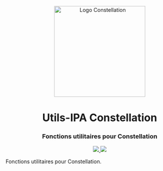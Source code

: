 <p align="center">
  <a href="https://docu.réseau-constellation.ca" title="Constellation">
    <img src="https://docu.xn--rseau-constellation-bzb.ca/logo.svg" alt="Logo Constellation" width="244" />
  </a>
</p>
<h1 align="center">Utils-IPA Constellation</h1>
<h3 align="center">Fonctions utilitaires pour Constellation</h3>

<p align="center">
  <a href="https://codecov.io/gh/reseau-constellation/utils-ipa" > 
 <img src="https://codecov.io/gh/reseau-constellation/utils-ipa/graph/badge.svg?token=9IIvgtrNl5"/> 
 </a>
  <a href="https://github.com/reseau-constellation/utils-ipa/actions/workflows/tests.yml" > 
 <img src="https://github.com/reseau-constellation/utils-ipa/actions/workflows/tests.yml/badge.svg"/> 
 </a>
  <br>
</p>

Fonctions utilitaires pour Constellation.
